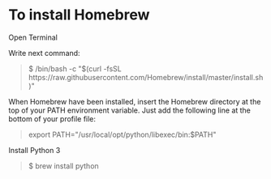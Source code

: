 #  To install Homebrew

  Open Terminal
  
  Write next command:
 <blockquote> $ /bin/bash -c "$(curl -fsSL https://raw.githubusercontent.com/Homebrew/install/master/install.sh)"
 </blockquote>
  
  When Homebrew have been installed, insert the Homebrew directory at the top of your PATH environment variable. Just add the following line at the bottom of your profile file:
<blockquote> export PATH="/usr/local/opt/python/libexec/bin:$PATH"
</blockquote>
 
 Install Python 3
 <blockquote> $ brew install python
 </blockquote>
